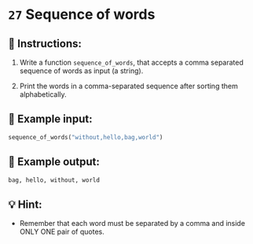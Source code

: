 # `27` Sequence of words

## 📝 Instructions:

1. Write a function `sequence_of_words`, that accepts a comma separated sequence of words as input (a string).
   
2. Print the words in a comma-separated sequence after sorting them alphabetically.

## 📎 Example input:

```py
sequence_of_words("without,hello,bag,world")
```

## 📎 Example output:

```py
bag, hello, without, world
```

## 💡 Hint:

+ Remember that each word must be separated by a comma and inside ONLY ONE pair of quotes.
